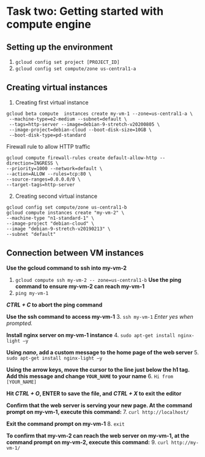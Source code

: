 # Task two:  Getting started with compute engine

## Setting up the environment
1.	`gcloud config set project [PROJECT_ID]`
2.	`gcloud config set compute/zone us-central1-a`
## Creating virtual instances
1.	Creating first virtual instance 
```
gcloud beta compute  instances create my-vm-1 --zone=us-central1-a \
 --machine-type=e2-medium --subnet=default \
 --tags=http-server --image=debian-9-stretch-v20200805 \
 --image-project=debian-cloud --boot-disk-size=10GB \
 --boot-disk-type=pd-standard
```
   Firewall rule to allow HTTP traffic

```
gcloud compute firewall-rules create default-allow-http --direction=INGRESS \
--priority=1000 --network=default \
--action=ALLOW --rules=tcp:80 \
--source-ranges=0.0.0.0/0 \
--target-tags=http-server
```

2.	Creating second virtual instance 
```
gcloud config set compute/zone us-central1-b
gcloud compute instances create "my-vm-2" \
--machine-type "n1-standard-1" \
--image-project "debian-cloud" \
--image "debian-9-stretch-v20190213" \
--subnet "default"
```

## Connection between VM instances
**Use the gcloud command to ssh into my-vm-2**
1.	`gcloud compute ssh my-vm-2 -- zone=us-central1-b`
**Use the ping command to ensure my-vm-2 can reach my-vm-1**
2.	`ping my-vm-1`

**_CTRL + C_ to abort the ping command**

**Use the ssh command to access my-vm-1**
3.	`ssh my-vm-1`
_Enter yes when prompted._

**Install nginx server on my-vm-1 instance**
4.	`sudo apt-get install nginx-light –y`

**Using _nano_, add a custom message to the home page of the web server**
5.	`sudo apt-get install nginx-light –y`

**Using the arrow keys, move the cursor to the line just below the h1 tag.  Add this message and change `YOUR_NAME` to your name**
6.	`Hi from [YOUR_NAME]`

**Hit _CTRL + O_, ENTER to save the file, and _CTRL + X_ to exit the editor**

**Confirm that the web server is serving your new page. At the command prompt on my-vm-1, execute this command:**
7.	`curl http://localhost/`

**Exit the command prompt on my-vm-1**
8.	`exit`

**To confirm that my-vm-2 can reach the web server on my-vm-1, at the command prompt on my-vm-2, execute this command:**
9.	`curl http://my-vm-1/`


